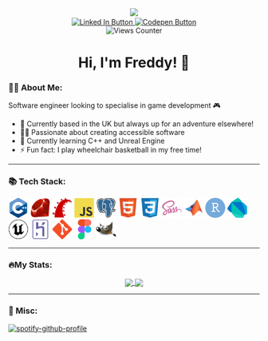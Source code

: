 <div id="header" align="center">
  <img src="https://media.giphy.com/media/v1.Y2lkPTc5MGI3NjExcmZnOWYzYnV4NzNsMW56azNja25sZHhyZ2xkNXZrMGgzanFtbGV3MSZlcD12MV9pbnRlcm5hbF9naWZfYnlfaWQmY3Q9Zw/L1R1tvI9svkIWwpVYr/giphy.gif" width="400"/>
  <div id="badges" align="center">
    <a href="https://www.linkedin.com/in/freddy-henderson-a53435272/">
      <img src="https://img.shields.io/badge/LinkedIn-blue?logo=linkedin&logoColor=white&style=for-the-badge" alt="Linked In Button"/>
    </a>
    <a href="https://codepen.io/freddy907">
      <img src="https://img.shields.io/badge/CodePen-yellow?logo=codepen&logoColor=white&style=for-the-badge" alt="Codepen Button"/>
    </a>
    <br>
    <img src="https://komarev.com/ghpvc/?username=henderson907&style=flat-square&color=blue" alt="Views Counter"/>
  </div>
  <h1>Hi, I'm Freddy! 👋</h1>
</div>


### 👩‍💻 About Me:
Software engineer looking to specialise in game development 🎮
- 🏡 Currently based in the UK but always up for an adventure elsewhere!
- 👩‍🦽 Passionate about creating accessible software
- 🌱 Currently learning C++ and Unreal Engine
- ⚡ Fun fact: I play wheelchair basketball in my free time!

---

### 📚 Tech Stack:
<div id="Languages">
  <img src="https://github.com/devicons/devicon/blob/master/icons/cplusplus/cplusplus-original.svg" title="CPlusPlus" alt="C++" width="40" height="40"/>
  <img src="https://github.com/devicons/devicon/blob/master/icons/ruby/ruby-original.svg" title="Ruby" alt="Ruby" width="40" height="40"/>
  <img src="https://github.com/devicons/devicon/blob/master/icons/rails/rails-plain.svg" title="Rails" alt="Rails" width="40" height="40"/>
  <img src="https://github.com/devicons/devicon/blob/master/icons/javascript/javascript-original.svg" title="JavaScript" alt="JavaScript" width="40" height="40"/>
  <img src="https://github.com/devicons/devicon/blob/master/icons/postgresql/postgresql-original.svg" title="PostgreSQL" alt="PostgreSQL" width="40" height="40"/>
  <img src="https://github.com/devicons/devicon/blob/master/icons/html5/html5-original.svg" title="HTML" alt="HTML 5" width="40" height="40"/>
  <img src="https://github.com/devicons/devicon/blob/master/icons/css3/css3-original.svg" title="CSS" alt="CSS" width="40" height="40"/>
  <img src="https://github.com/devicons/devicon/blob/master/icons/sass/sass-original.svg" title="Sass" alt="Sass" width="40" height="40"/>
  <img src="https://github.com/devicons/devicon/blob/master/icons/matlab/matlab-original.svg" title="Matlab" alt="Matlab" width="40" height="40"/>
  <img src="https://github.com/devicons/devicon/blob/master/icons/rstudio/rstudio-original.svg" title="RStudio" alt="R Studio" width="40" height="40"/>
  <img src="https://github.com/devicons/devicon/blob/master/icons/dart/dart-original.svg" title="Dart" alt="Dart" width="40" height="40"/>
  
  <img src="https://github.com/devicons/devicon/blob/master/icons/unrealengine/unrealengine-original.svg" title="UnrealEngine" alt="Unreal Engine" width="40" height="40"/>
  
  <img src="https://github.com/devicons/devicon/blob/master/icons/heroku/heroku-original.svg" title="Heroku" alt="Heroku" width="40" height="40"/>
  <img src="https://github.com/devicons/devicon/blob/master/icons/git/git-original.svg" title="Git" alt="Git" width="40" height="40"/>
  <img src="https://github.com/devicons/devicon/blob/master/icons/figma/figma-original.svg" title="Figma" alt="Figma" width="40" height="40"/>
  <img src="https://github.com/devicons/devicon/blob/master/icons/gimp/gimp-original.svg" title="Gimp" alt="Gimp" width="40" height="40"/>
</div>

---

### 🔥My Stats:

<div align="center">
  <a href="https://git.io/streak-stats">
    <img height=150 align="center" src="http://github-readme-streak-stats.herokuapp.com?user=henderson907&theme=neon-dark&background=000000&date_format=d/n/y" />
  </a>
  <a href="https://github.com/anuraghazra/convoychat">
    <img height=150 align="center" src="https://github-readme-stats.vercel.app/api/top-langs?username=henderson907&layout=compact&theme=vision-friendly-dark&langs_count=8&card_width=320" />
  </a>
</div>


---

### 🦖 Misc:

[![spotify-github-profile](https://spotify-github-profile.vercel.app/api/view?uid=perigrin9&cover_image=true&theme=novatorem&show_offline=false&background_color=121212&interchange=true&bar_color=53b14f&bar_color_cover=true)](https://github.com/kittinan/spotify-github-profile)
